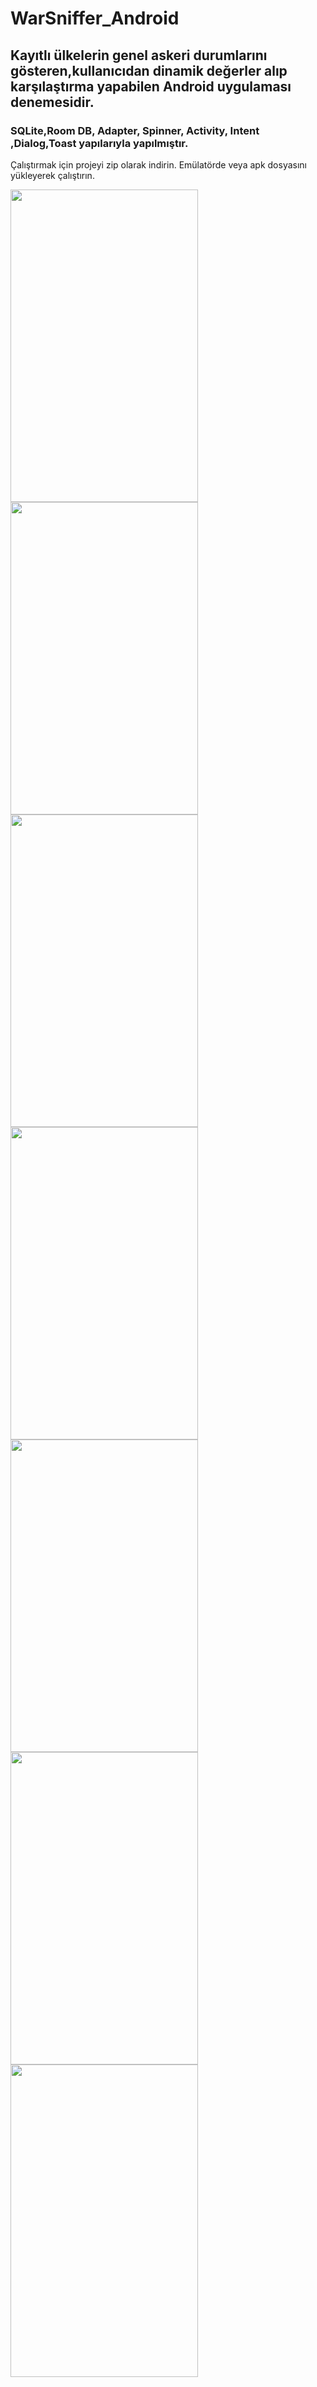 # WarSniffer_Android
## Kayıtlı ülkelerin genel askeri durumlarını gösteren,kullanıcıdan dinamik değerler alıp karşılaştırma yapabilen Android uygulaması denemesidir.
### SQLite,Room DB, Adapter, Spinner, Activity, Intent ,Dialog,Toast  yapılarıyla yapılmıştır.

Çalıştırmak için projeyi zip olarak indirin.
Emülatörde veya apk dosyasını yükleyerek çalıştırın.

<img align="left" height="500" width="300" src="https://user-images.githubusercontent.com/121498198/215816160-c50084fc-eabd-4905-a70b-2aa4b1fd41e1.jpeg"/>
<img align="left" height="500" width="300" src="https://user-images.githubusercontent.com/121498198/215819041-89dffdbd-5ee3-4581-b86f-7379a37521d7.jpeg"/>
<img align="left" height="500" width="300" src="https://user-images.githubusercontent.com/121498198/215816212-efcad0dc-9598-4d90-a8e5-30ce46d58bf7.jpeg"/>
<img align="left" height="500" width="300" src="https://user-images.githubusercontent.com/121498198/215816259-a53f4e0e-26e2-4750-a63c-14e6260b1b5d.jpeg"/>
<img align="left" height="500" width="300" src="https://user-images.githubusercontent.com/121498198/215816279-1eaceca8-2155-4cc3-aaa5-3099c76392c1.jpeg"/>
<img align="left" height="500" width="300" src="https://user-images.githubusercontent.com/121498198/215816269-7a21f28f-49e0-415f-a6c6-7a2d8856207a.jpeg"/>
<img align="left" height="500" width="300" src="https://user-images.githubusercontent.com/121498198/215818469-69db629c-d066-4317-b35f-5144de7d6725.jpeg"/>









